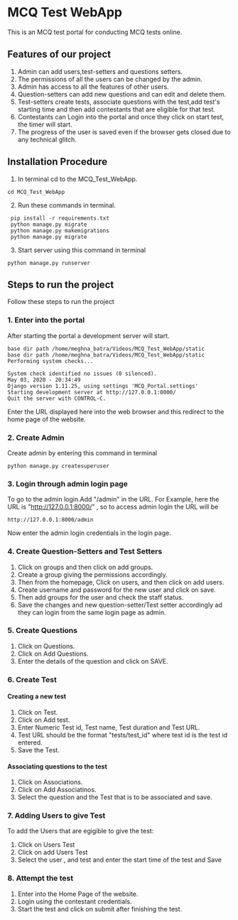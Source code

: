 # MCQ Test WebApp
This is an MCQ test portal for conducting MCQ tests online.

## Features of our project

1. Admin can add users,test-setters and questions setters. 
2. The permissions of all the users can be changed by the admin.
3. Admin has access to all the features of other users.
4. Question-setters can add new questions and can edit and delete them.
5. Test-setters create tests, associate questions with the test,add test's starting time and then add contestants that are eligible for that test.
6. Contestants can Login into the portal and once they click on start test, the timer will start.
7. The progress of the user is saved even if the browser gets closed due to any technical glitch.

## Installation Procedure

1. In terminal cd to the MCQ_Test_WebApp.
```
cd MCQ_Test_WebApp
```
2. Run these commands in terminal.
```
 pip install -r requirements.txt
 python manage.py migrate
 python manage.py makemigrations
 python manage.py migrate
 ```
 
3. Start server using this command in terminal 
```
python manage.py runserver
```

## Steps to run the project
Follow these steps to run the project

### 1. Enter into the portal
After starting the portal a development server will start.
```
base dir path /home/meghna_batra/Videos/MCQ_Test_WebApp/static
base dir path /home/meghna_batra/Videos/MCQ_Test_WebApp/static
Performing system checks...

System check identified no issues (0 silenced).
May 03, 2020 - 20:34:49
Django version 1.11.25, using settings 'MCQ_Portal.settings'
Starting development server at http://127.0.0.1:8000/
Quit the server with CONTROL-C.

```
Enter the URL displayed here into the web browser and this redirect to the home page of the website.
### 2. Create Admin
Create admin by entering this command in terminal
```
python manage.py createsuperuser
```
### 3. Login through admin login page
To go to the admin login.Add "/admin" in the URL.
For Example, here the URL is "http://127.0.0.1:8000/" , so to access admin login the URL will be
```
http://127.0.0.1:8000/admin
```
Now enter the admin login credentials in the login page.
### 4. Create Question-Setters and Test Setters

1. Click on groups and then click on add groups.
2. Create a group giving the permissions accordingly.
3. Then from the homepage, Click on users, and then click on add users.
4. Create username and password for the new user and click on save.
5. Then add groups for the user and check the staff status.
6. Save the changes and new question-setter/Test setter accordingly ad they can login from the same login page as admin.

### 5. Create Questions

1. Click on Questions.
2. Click on Add Questions.
3. Enter the details of the question and click on SAVE.

### 6. Create Test

#### Creating a new test

1. Click on Test.
2. Click on Add test.
3. Enter Numeric Test id, Test name, Test duration and Test URL.
4. Test URL should be the format "tests/test_id" where test id is the test id entered.
5. Save the Test.

#### Associating questions to the test

1. Click on Associations.
2. Click on Add Associatinos.
3. Select the question and the Test that is to be associated and save.

### 7. Adding Users to give Test

To add the Users that are egigible to give the test:

1. Click on Users Test
2. Click on add Users Test 
3. Select the user , and test and enter the start time of the test and Save  

### 8. Attempt the test

1. Enter into the Home Page of the website.
2. Login using the contestant credentials.
3. Start the test and click on submit after finishing the test.

